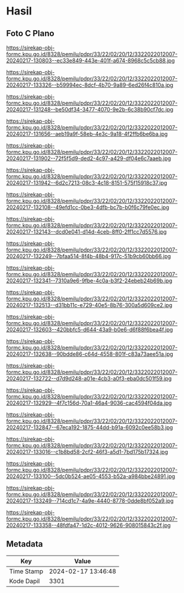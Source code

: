 # Hasil

## Foto C Plano

https://sirekap-obj-formc.kpu.go.id/8328/pemilu/pdpr/33/22/02/20/12/3322022012007-20240217-130803--ec33e849-443e-401f-a674-8968c5c5cb88.jpg

https://sirekap-obj-formc.kpu.go.id/8328/pemilu/pdpr/33/22/02/20/12/3322022012007-20240217-133326--b59994ec-8dcf-4b70-9a89-6ed26f4c810a.jpg

https://sirekap-obj-formc.kpu.go.id/8328/pemilu/pdpr/33/22/02/20/12/3322022012007-20240217-131248--be50df34-3477-4070-9e2b-6c38b90cf7dc.jpg

https://sirekap-obj-formc.kpu.go.id/8328/pemilu/pdpr/33/22/02/20/12/3322022012007-20240217-131656--aeb19a9f-58eb-4e3c-9a18-4f2ffb6be6ba.jpg

https://sirekap-obj-formc.kpu.go.id/8328/pemilu/pdpr/33/22/02/20/12/3322022012007-20240217-131902--72f5f5d9-ded2-4c97-a429-df04e6c7aaeb.jpg

https://sirekap-obj-formc.kpu.go.id/8328/pemilu/pdpr/33/22/02/20/12/3322022012007-20240217-131942--6d2c7213-08c3-4c18-8151-575f15918c37.jpg

https://sirekap-obj-formc.kpu.go.id/8328/pemilu/pdpr/33/22/02/20/12/3322022012007-20240217-132108--49efd1cc-0be3-4dfb-bc7b-b0f6c79fe0ec.jpg

https://sirekap-obj-formc.kpu.go.id/8328/pemilu/pdpr/33/22/02/20/12/3322022012007-20240217-132143--dcd0e041-d14d-4ceb-8ff0-2ff1cc7d5576.jpg

https://sirekap-obj-formc.kpu.go.id/8328/pemilu/pdpr/33/22/02/20/12/3322022012007-20240217-132249--7bfaa514-8f4b-48b4-917c-51b9cb60bb66.jpg

https://sirekap-obj-formc.kpu.go.id/8328/pemilu/pdpr/33/22/02/20/12/3322022012007-20240217-132341--7310a9e6-9fbe-4c0a-b3f2-24ebeb24b69b.jpg

https://sirekap-obj-formc.kpu.go.id/8328/pemilu/pdpr/33/22/02/20/12/3322022012007-20240217-132513--d31bb11c-e729-40e5-8b76-300a5d609ce2.jpg

https://sirekap-obj-formc.kpu.go.id/8328/pemilu/pdpr/33/22/02/20/12/3322022012007-20240217-132603--420bbfc5-d644-43a9-b0e6-d6f88f6bea4f.jpg

https://sirekap-obj-formc.kpu.go.id/8328/pemilu/pdpr/33/22/02/20/12/3322022012007-20240217-132638--90bdde86-c64d-4558-801f-c83a73aee51a.jpg

https://sirekap-obj-formc.kpu.go.id/8328/pemilu/pdpr/33/22/02/20/12/3322022012007-20240217-132722--d7d9d248-a01e-4cb3-a0f3-eba0dc501f59.jpg

https://sirekap-obj-formc.kpu.go.id/8328/pemilu/pdpr/33/22/02/20/12/3322022012007-20240217-132929--4f7c156d-70a1-46a4-9036-cac4594f04da.jpg

https://sirekap-obj-formc.kpu.go.id/8328/pemilu/pdpr/33/22/02/20/12/3322022012007-20240217-132847--67eca192-1875-44dd-b91a-6092c0ee58b3.jpg

https://sirekap-obj-formc.kpu.go.id/8328/pemilu/pdpr/33/22/02/20/12/3322022012007-20240217-133016--c1b8bd58-2cf2-46f3-a5d1-7bd175b17324.jpg

https://sirekap-obj-formc.kpu.go.id/8328/pemilu/pdpr/33/22/02/20/12/3322022012007-20240217-133100--5dc0b524-ae05-4553-b52a-a984bbe24891.jpg

https://sirekap-obj-formc.kpu.go.id/8328/pemilu/pdpr/33/22/02/20/12/3322022012007-20240217-133249--714cd1c7-4a9e-4440-8778-0dde8bf052a9.jpg

https://sirekap-obj-formc.kpu.go.id/8328/pemilu/pdpr/33/22/02/20/12/3322022012007-20240217-133358--48fdfa47-1d2c-4012-9626-908015843c2f.jpg


## Metadata

| Key        | Value               |
| ---------- | ------------------- |
| Time Stamp | 2024-02-17 13:46:48 |
| Kode Dapil | 3301                |



